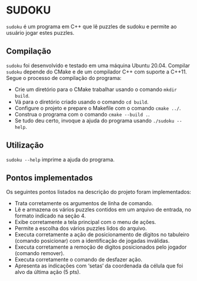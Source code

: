 # SUDOKU

`sudoku` é um programa em C++ que lê puzzles de sudoku e permite ao usuário jogar estes puzzles.

## Compilação
`sudoku` foi desenvolvido e testado em uma máquina Ubuntu 20.04. Compilar `sudoku` depende do CMake e de um compilador C++ com suporte a C++11. Segue o processo de compilação do programa:
- Crie um diretório para o CMake trabalhar usando o comando `mkdir build`.
- Vá para o diretório criado usando o comando `cd build`.
- Configure o projeto e prepare o Makefile com o comando `cmake ../`.
- Construa o programa com o comando `cmake --build .`.
- Se tudo deu certo, invoque a ajuda do programa usando `./sudoku --help`.

## Utilização
`sudoku --help` imprime a ajuda do programa.

## Pontos implementados
Os seguintes pontos listados na descrição do projeto foram implementados:
- Trata corretamente os argumentos de linha de comando.
- Lê e armazena os vários puzzles contidos em um arquivo de entrada, no formato indicado na seção 4.
- Exibe corretamente a tela principal com o menu de ações.
- Permite a escolha dos vários puzzles lidos do arquivo.
- Executa corretamente a ação de posicionamento de dígitos no tabuleiro (comando posicionar) com a identificação de jogadas inválidas.
- Executa corretamente a remoção de digitos posicionados pelo jogador (comando remover).
- Executa corretamente o comando de desfazer ação.
- Apresenta as indicações com ‘setas‘ da coordenada da célula que foi alvo da última ação (5 pts).
